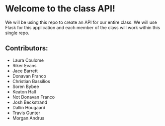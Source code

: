 # Welcome to the class API!

We will be using this repo to create an API for our entire class. We will use Flask for this application and each member of the class will work within this single repo.



## Contributors:

* Laura Coulome
* Riker Evans
* Jace Barrett
* Donavan Franco
* Christian Bassilios
* Soren Bybee
* Keaton Hall
* Not Donavan Franco
* Josh Beckstrand
* Dallin Hougaard
* Travis Gunter
* Morgan Andrus

